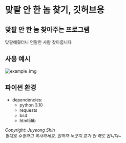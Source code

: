 # 맞팔 안 한 놈 찾기, 깃허브용

## 맞팔 안 한 놈 찾아주는 프로그램
맞팔해줬더니 언팔한 사람 찾아줍니다

## 사용 예시
![example_img](https://user-images.githubusercontent.com/93894320/239666897-3ecd528c-6901-472b-9c2d-9a6ff93675df.png)

## 파이썬 환경
- dependencies:
    - python 3.10
    - requests
    - bs4
    - html5lib

*Copyright: Juyeong Shin*<br/>
*맘대로 수정하고 복사하세요. 원작자 누군지 표기 안 해도 됩니다~*

